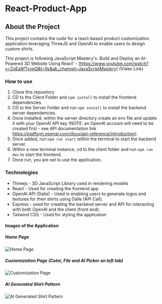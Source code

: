 # React-Product-App

## About the Project
This project contains the code for a react-based product customization application leveraging ThreeJS and OpenAI to enable users to design custom shirts.

This project is following JavaScript Mastery's: Build and Deploy an AI-Powered 3D Website Using React' - [https://www.youtube.com/watch?v=ZqEa8fTxypQ&t=9s&ab_channel=JavaScriptMastery] (Video Link)

### How to use
1. Clone this repository
2. CD to the Client Folder and `npm install` to install the frontend dependencies.
3. CD to the Server Folder  and run `npm install` to install the backend server dependencies.
4. Once installed, within the server directory create an env file and update it with your OpenAI API key (NOTE: an OpenAI account will need to be created first - see API documentation link https://platform.openai.com/docs/api-reference/introduction).
5. Once added, run `npm run start` within the terminal to start the backend server.
6. Within a new terminal instance, cd to the client folder and run `npm run dev` to start the frontend.
7. Once run, you are set to use the application.

### Technologies
- Threejs - 3D JavaScript Library used in rendering models
- React - Used for creating the frontend app
- OpenAI API (Dalle) - Used in enabling users to generate logos and textures for their shirts using Dalle (API Call).
- Express - used for creating the backend server and API for interacting with both OpenAI and the client (front end).
- Tailwind CSS - Used for styling the application

#### Images of the Application
##### Home Page
![Home Page](https://github.com/MichaelScovell/React-Product-App/assets/77600300/6946ebfd-82bf-4bab-94b8-30a161ffb105)

##### Customization Page (Color, File and AI Picker on left tab)
![Customization Page](https://github.com/MichaelScovell/React-Product-App/assets/77600300/41efaa73-b03d-4319-89aa-c57602e2e6ac)

##### AI Generated Shirt Pattern
![AI Generated Shirt Pattern](https://github.com/MichaelScovell/React-Product-App/assets/77600300/c29c1ee4-c601-4447-91a9-4f2eddb25ee8)

